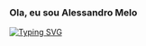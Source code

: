 ### Ola, eu sou Alessandro Melo

[![Typing SVG](https://readme-typing-svg.herokuapp.com?color=%233C35C8&duration=4000&lines=Especialista+em+Sistema;Engenheiro+de+Dados;Oracle+Tuning)](https://git.io/typing-svg)
